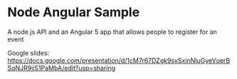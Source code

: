 # Node Angular Sample

A node.js API and an Angular 5 app that allows people to register for an event

Google slides: https://docs.google.com/presentation/d/1cM7r67DZgk9svSxinNIuGyeVuerBSqNJR9jjS1PaMbA/edit?usp=sharing
